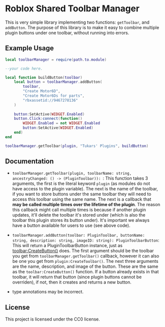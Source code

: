 # Roblox Shared Toolbar Manager

This is very simple library implementing two functions: `getToolbar`, and `addButton`. The purpose of this library is to make it easy to combine multiple plugin buttons under one toolbar, without running into errors.

## Example Usage

```lua
local toolbarManager = require(path.to.module)

--your code here.

local function buildButton(toolbar)
	local button = toolbarManager.addButton(
		toolbar,
		"Create Motor6D", 
		"Create Motor6Ds for parts", 
		"rbxassetid://9467278136"
	)
	
	button:SetActive(WIDGET.Enabled)
	button.Click:connect(function()
		WIDGET.Enabled = not WIDGET.Enabled
		button:SetActive(WIDGET.Enabled)
	end)
end

toolbarManager.getToolbar(plugin, "Tukars' Plugins", buildButton)
```

## Documentation

- `toolbarManager.getToolbar(plugin, toolbarName: string, ancestryChanged: () -> (PluginToolbar)): `: This function takes 3 arguments, the first is the literal keyword `plugin` (as modules do not have access to the plugin variable). The next is the name of the toolbar, if you want to store buttons under the same toolbar they will need to access this toolbar using the same name. The next is a callback that **may be called multiple times over the lifetime of the plugin**. The reason this callback might call multiple times is because if another plugin updates, it'll delete the toolbar it's stored under (which is also the toolbar this plugin stores its button under). It's important we always have a button available for users to use (see above code). 

- `toolbarManager.addButton(toolbar: PluginToolbar, buttonName: string, description: string, imageID: string): PluginToolbarButton`: This will return a PluginToolbarButton instance, just as [toolbar:CreateButton()](https://create.roblox.com/docs/reference/engine/classes/PluginToolbar#CreateButton) does. The first argument should be the toolbar you get from `toolbarManager.getToolbar()` callback, however it can also be one you get from `plugin:CreateToolbar()`. The next three arguments are the name, description, and image of the button. These are the same as the `toolbar:CreateButton()` function. If a button already exists in that toolbar, it will return that button (since plugin buttons cannot be overriden), if not, then it creates and returns a new button.


* type annotations may be incorrect.

## License

This project is licensed under the CC0 license.
